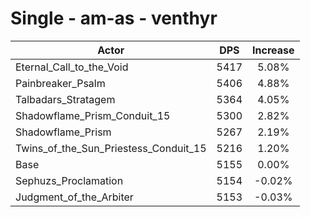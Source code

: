 # Single - am-as - venthyr
| Actor | DPS | Increase |
|---|:---:|:---:|
|Eternal_Call_to_the_Void|5417|5.08%|
|Painbreaker_Psalm|5406|4.88%|
|Talbadars_Stratagem|5364|4.05%|
|Shadowflame_Prism_Conduit_15|5300|2.82%|
|Shadowflame_Prism|5267|2.19%|
|Twins_of_the_Sun_Priestess_Conduit_15|5216|1.20%|
|Base|5155|0.00%|
|Sephuzs_Proclamation|5154|-0.02%|
|Judgment_of_the_Arbiter|5153|-0.03%|
